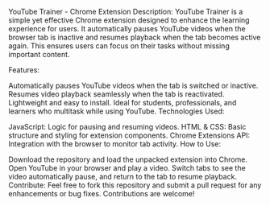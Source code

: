 YouTube Trainer - Chrome Extension
Description:
YouTube Trainer is a simple yet effective Chrome extension designed to enhance the learning experience for users. It automatically pauses YouTube videos when the browser tab is inactive and resumes playback when the tab becomes active again. This ensures users can focus on their tasks without missing important content.

Features:

Automatically pauses YouTube videos when the tab is switched or inactive.
Resumes video playback seamlessly when the tab is reactivated.
Lightweight and easy to install.
Ideal for students, professionals, and learners who multitask while using YouTube.
Technologies Used:

JavaScript: Logic for pausing and resuming videos.
HTML & CSS: Basic structure and styling for extension components.
Chrome Extensions API: Integration with the browser to monitor tab activity.
How to Use:

Download the repository and load the unpacked extension into Chrome.
Open YouTube in your browser and play a video.
Switch tabs to see the video automatically pause, and return to the tab to resume playback.
Contribute:
Feel free to fork this repository and submit a pull request for any enhancements or bug fixes. Contributions are welcome!
